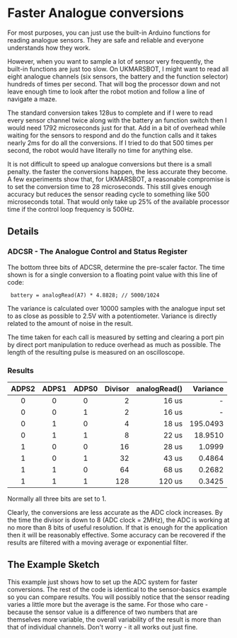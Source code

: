 # Faster Analogue conversions

For most purposes, you can just use the built-in Arduino functions for reading analogue sensors. They are safe and reliable and everyone understands how they work.

However, when you want to sample a lot of sensor very frequently, the built-in functions are just too slow. On UKMARSBOT, I might want to read all eight analogue channels (six sensors, the battery and the function selector) hundreds of times per second. That will bog the processor down and not leave enough time to look after the robot motion and follow a line of navigate a maze.

The standard conversion takes 128us to complete and if I were to read every sensor channel twice along with the battery an function switch then I would need 1792 microseconds just for that. Add in a bit of overhead while waiting for the sensors to respond and do the function calls and it takes nearly 2ms for do all the conversions. If I tried to do that 500 times per second, the robot would have literally no time for anything else.

It is not difficult to speed up analogue conversions but there is a small penalty. the faster the conversions happen, the less accurate they become. A few experiments show that, for UKMARSBOT, a reasonable compromise is to set the conversion time to 28 microseconds. This still gives enough accuracy but reduces the sensor reading cycle to something like 500 microseconds total. That would only take up 25% of the available processor time if the control loop frequency is 500Hz.

## Details

### ADCSR - The Analogue Control and Status Register

The bottom three bits of ADCSR, determine the pre-scaler factor. The time shown is for a single conversion to a floating point value with this line of code:

     battery = analogRead(A7) * 4.8828; // 5000/1024

The variance is calculated over 10000 samples with the analogue input set to as close as possible to 2.5V with a potentiometer. Variance is directly related to the amount of noise in the result.

The time taken for each call is measured by setting and clearing a port pin by direct port manipulation to reduce overhead as much as possible. The length of the resulting pulse is measured on an oscilloscope.

### Results

|ADPS2|ADPS1|ADPS0|Divisor|analogRead()| Variance |
|:---:|:---:|:---:|------:|-----------:|---------:|
|  0  |  0  |  0  |   2   |     16 us  |         -|
|  0  |  0  |  1  |   2   |     16 us  |         -|
|  0  |  1  |  0  |   4   |     18 us  |195.0493  |
|  0  |  1  |  1  |   8   |     22 us  | 18.9510  |
|  1  |  0  |  0  |  16   |     28 us  |  1.0999  |
|  1  |  0  |  1  |  32   |     43 us  |  0.4864  |
|  1  |  1  |  0  |  64   |     68 us  |  0.2682  |
|  1  |  1  |  1  | 128   |    120 us  |  0.3425  |

Normally all three bits are set to 1.

Clearly, the conversions are less accurate as the ADC clock increases. By the time the divisor is down to 8 (ADC clock = 2MHz), the ADC is working at no more than 8 bits of useful resolution. If that is enough for the application then it will be reasonably effective. Some accuracy can be recovered if the results are filtered with a moving average or exponential filter.

## The Example Sketch

This example just shows how to set up the ADC system for faster conversions. The rest of the code is identical to the sensor-basics example so you can compare results. You will possibly notice that the sensor reading varies a little more but the average is the same. For those who care - because the sensor value is a difference of two numbers that are themselves more variable, the overall variability of the result is more than that of individual channels. Don't worry - it all works out just fine.


